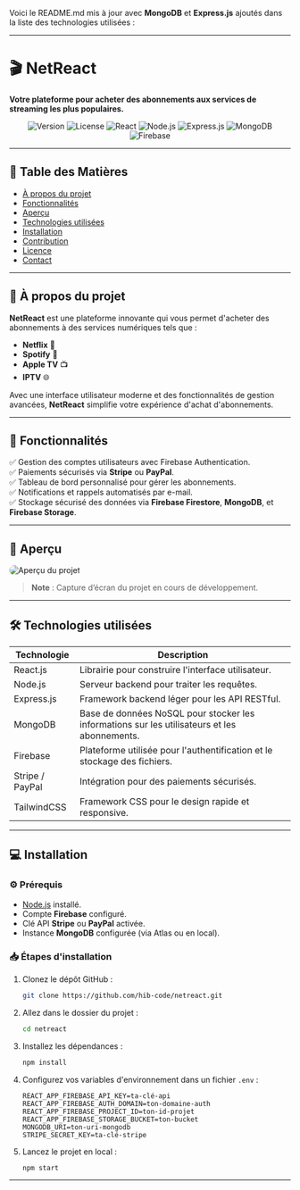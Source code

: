 Voici le README.md mis à jour avec **MongoDB** et **Express.js** ajoutés dans la liste des technologies utilisées :  

---

# 🎬 **NetReact**  
**Votre plateforme pour acheter des abonnements aux services de streaming les plus populaires.**  

<div align="center">  
  <img src="https://img.shields.io/badge/Version-1.0.0-brightgreen" alt="Version">  
  <img src="https://img.shields.io/badge/License-MIT-blue" alt="License">  
  <img src="https://img.shields.io/badge/React-18.2.0-blue" alt="React">  
  <img src="https://img.shields.io/badge/Node.js-18.x-green" alt="Node.js">  
  <img src="https://img.shields.io/badge/Express.js-%5E4.x-black" alt="Express.js">  
  <img src="https://img.shields.io/badge/MongoDB-Database-brightgreen" alt="MongoDB">  
  <img src="https://img.shields.io/badge/Firebase-🔥-orange" alt="Firebase">  
</div>  

---

## 📖 **Table des Matières**  
- [À propos du projet](#à-propos-du-projet)  
- [Fonctionnalités](#fonctionnalités)  
- [Aperçu](#aperçu)  
- [Technologies utilisées](#technologies-utilisées)  
- [Installation](#installation)  
- [Contribution](#contribution)  
- [Licence](#licence)  
- [Contact](#contact)  

---

## 🧐 **À propos du projet**  
**NetReact** est une plateforme innovante qui vous permet d'acheter des abonnements à des services numériques tels que :  
- **Netflix** 🎥  
- **Spotify** 🎵  
- **Apple TV** 📺  
- **IPTV** 🌐  

Avec une interface utilisateur moderne et des fonctionnalités de gestion avancées, **NetReact** simplifie votre expérience d'achat d'abonnements.  

---

## 🚀 **Fonctionnalités**  
✅ Gestion des comptes utilisateurs avec Firebase Authentication.  
✅ Paiements sécurisés via **Stripe** ou **PayPal**.  
✅ Tableau de bord personnalisé pour gérer les abonnements.  
✅ Notifications et rappels automatisés par e-mail.  
✅ Stockage sécurisé des données via **Firebase Firestore**, **MongoDB**, et **Firebase Storage**.  

---

## 🎨 **Aperçu**  
<img src="https://via.placeholder.com/800x400?text=Capture+d'%C3%A9cran+de+NetReact" alt="Aperçu du projet" style="border-radius: 10px;"/>  

> **Note** : Capture d’écran du projet en cours de développement.  

---

## 🛠 **Technologies utilisées**  

| **Technologie**   | **Description**                         |  
|--------------------|-----------------------------------------|  
| React.js           | Librairie pour construire l'interface utilisateur. |  
| Node.js            | Serveur backend pour traiter les requêtes. |  
| Express.js         | Framework backend léger pour les API RESTful. |  
| MongoDB            | Base de données NoSQL pour stocker les informations sur les utilisateurs et les abonnements. |  
| Firebase           | Plateforme utilisée pour l'authentification et le stockage des fichiers. |  
| Stripe / PayPal    | Intégration pour des paiements sécurisés. |  
| TailwindCSS        | Framework CSS pour le design rapide et responsive. |  

---

## 💻 **Installation**  

### ⚙️ **Prérequis**  
- [Node.js](https://nodejs.org) installé.  
- Compte **Firebase** configuré.  
- Clé API **Stripe** ou **PayPal** activée.  
- Instance **MongoDB** configurée (via Atlas ou en local).  

### 📥 **Étapes d'installation**  
1. Clonez le dépôt GitHub :  
   ```bash  
   git clone https://github.com/hib-code/netreact.git  
   ```  

2. Allez dans le dossier du projet :  
   ```bash  
   cd netreact  
   ```  

3. Installez les dépendances :  
   ```bash  
   npm install  
   ```  

4. Configurez vos variables d'environnement dans un fichier `.env` :  
   ```env  
   REACT_APP_FIREBASE_API_KEY=ta-clé-api  
   REACT_APP_FIREBASE_AUTH_DOMAIN=ton-domaine-auth  
   REACT_APP_FIREBASE_PROJECT_ID=ton-id-projet  
   REACT_APP_FIREBASE_STORAGE_BUCKET=ton-bucket  
   MONGODB_URI=ton-uri-mongodb  
   STRIPE_SECRET_KEY=ta-clé-stripe  
   ```  

5. Lancez le projet en local :  
   ```bash  
   npm start  
   ```  

---

